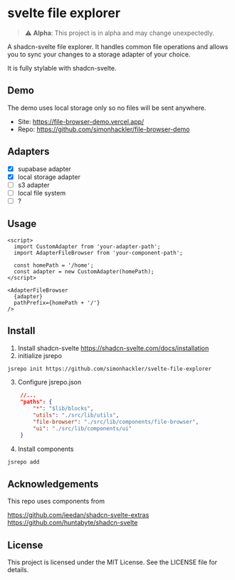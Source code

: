 # svelte file explorer

> ⚠️ **Alpha**: This project is in alpha and may change unexpectedly.

A shadcn-svelte file explorer. It handles common file operations and allows you to 
sync your changes to a storage adapter of your choice.

It is fully stylable with shadcn-svelte.
## Demo
The demo uses local storage only so no files will be sent anywhere.
- Site: https://file-browser-demo.vercel.app/
- Repo: https://github.com/simonhackler/file-browser-demo

## Adapters
- [x] supabase adapter
- [x] local storage adapter
- [ ] s3 adapter
- [ ] local file system
- [ ] ?

## Usage
```svelte
<script>
  import CustomAdapter from 'your-adapter-path';
  import AdapterFileBrowser from 'your-component-path';

  const homePath = '/home';
  const adapter = new CustomAdapter(homePath);
</script>

<AdapterFileBrowser
  {adapter}
  pathPrefix={homePath + '/'}
/>
```

## Install

1. Install shadcn-svelte https://shadcn-svelte.com/docs/installation
2. initialize jsrepo 
```bash
jsrepo init https://github.com/simonhackler/svelte-file-explorer
```
3. Configure jsrepo.json
```json
    //...
	"paths": {
        "*": "$lib/blocks",
		"utils": "./src/lib/utils",
		"file-browser": "./src/lib/components/file-browser",
		"ui": "./src/lib/components/ui"
	}
```

4. Install components
```bash
jsrepo add
```

## Acknowledgements
This repo uses components from


https://github.com/ieedan/shadcn-svelte-extras
https://github.com/huntabyte/shadcn-svelte

## License

This project is licensed under the MIT License. See the LICENSE file for details.
